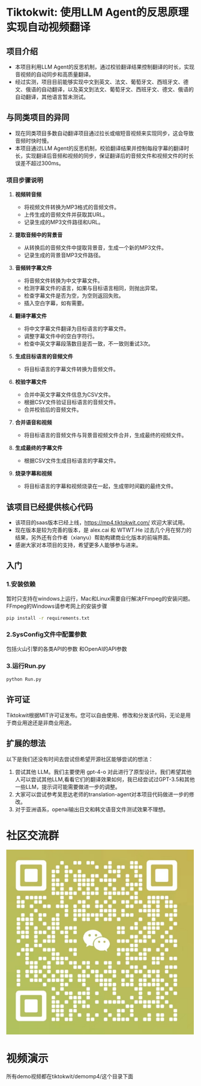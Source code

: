 # Tiktokwit: 使用LLM Agent的反思原理实现自动视频翻译

## 项目介绍
- 本项目利用LLM Agent的反思机制，通过校验翻译结果控制翻译的时长，实现音视频的自动同步和高质量翻译。
- 经过实测，项目目前能够实现中文到英文、法文、葡萄牙文、西班牙文、德文、俄语的自动翻译，以及英文到法文、葡萄牙文、西班牙文、德文、俄语的自动翻译，其他语言暂未测试。

## 与同类项目的异同
- 现在同类项目多数自动翻译项目通过拉长或缩短音视频来实现同步，这会导致音频时快时慢。
- 本项目通过LLM Agent的反思机制，校验翻译结果并控制每段字幕的翻译时长，实现翻译后音频和视频的同步，保证翻译后的音频文件和视频文件的时长误差不超过300ms。


### 项目步骤说明
1. **视频转音频**
   - 将视频文件转换为MP3格式的音频文件。
   - 上传生成的音频文件并获取其URL。
   - 记录生成的MP3文件路径和URL。

2. **提取音频中的背景音**
   - 从转换后的音频文件中提取背景音，生成一个新的MP3文件。
   - 记录生成的背景音MP3文件路径。

3. **音频转字幕文件**
   - 将音频文件转换为中文字幕文件。
   - 检测字幕文件的语言，如果与目标语言相同，则抛出异常。
   - 检查字幕文件是否为空，为空则返回失败。
   - 插入空白字幕，如有需要。

4. **翻译字幕文件**
   - 将中文字幕文件翻译为目标语言的字幕文件。
   - 调整字幕文件中的空白字符行。
   - 检查中英文字幕段落数目是否一致，不一致则重试3次。

5. **生成目标语言的音频文件**
   - 将目标语言的字幕文件转换为音频文件。

6. **校验字幕文件**
   - 合并中英文字幕文件信息为CSV文件。
   - 根据CSV文件验证目标语言的音频文件。
   - 合并校验后的音频文件。

7. **合并语音和视频**
   - 将目标语言的音频文件与背景音视频文件合并，生成最终的视频文件。

8. **生成最终的字幕文件**
   - 根据CSV文件生成目标语言的字幕文件。

9. **烧录字幕和视频**
   - 将目标语言的字幕和视频烧录在一起，生成带时间戳的最终文件。

## 该项目已经提供核心代码
- 该项目的saas版本已经上线，https://mp4.tiktokwit.com/ 欢迎大家试用。
- 现在版本是较为完善的版本，是 alex.cai 和 WTWT.He 过去几个月在努力的结果，另外还有合作者（xianyu）帮助构建商业化版本的前端界面。
- 感谢大家对本项目的支持，希望更多人能够参与进来。

## 入门
### 1.安装依赖
暂时只支持在windows上运行，Mac和Linux需要自行解决FFmpeg的安装问题。
FFmpeg的Windows请参考网上的安装步骤

```sh
pip install -r requirements.txt
```

### 2.SysConfig文件中配置参数
包括火山引擎的各类API的参数 和OpenAI的API参数

### 3.运行Run.py
```sh
python Run.py
```

## 许可证

Tiktokwit根据MIT许可证发布。您可以自由使用、修改和分发该代码，无论是用于商业用途还是非商业用途。

## 扩展的想法
以下是我们还没有时间去尝试但希望开源社区能够尝试的想法：

1. 尝试其他 LLM。我们主要使用 gpt-4-o 对此进行了原型设计。我们希望其他人可以尝试其他LLM,看看它们的翻译效果如何，我已经尝试过GPT-3.5和其他一些LLM，提示词可能需要做进一步的调整。
2. 大家可以尝试参考吴恩达老师的translation-agent对本项目代码做进一步的修改。
3. 对于亚洲语系，openai输出日文和韩文语音文件测试效果不理想。

# 社区交流群
<img src="https://github.com/caixikai/tiktokwit/blob/main/weixin.jpg?raw=true" alt="微信群二维码" width="500">

# 视频演示
所有demo视频都在tiktokwit/demomp4/这个目录下面

